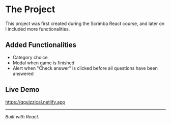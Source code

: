 # The Project
This project was first created during the Scrimba React course, and later on I included more functionalities.

## Added Functionalities
* Category choice
* Modal when game is finished
* Alert when "Check answer" is clicked before all questions have been answered


## Live Demo
https://qquizzical.netlify.app


------

*Built with React.*

